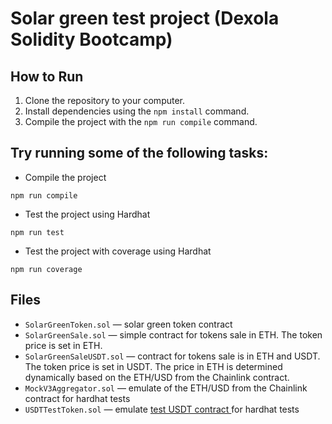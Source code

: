 # Solar green test project (Dexola Solidity Bootcamp)

## How to Run

1. Clone the repository to your computer.
2. Install dependencies using the `npm install` command.
3. Compile the project with the `npm run compile` command.

## Try running some of the following tasks:

- Compile the project

```shell
npm run compile
```

- Test the project using Hardhat

```shell
npm run test
```

- Test the project with coverage using Hardhat

```shell
npm run coverage
```

## Files

- `SolarGreenToken.sol` &mdash; solar green token contract
- `SolarGreenSale.sol` &mdash; simple contract for tokens sale in ETH. The token price is set in ETH.
- `SolarGreenSaleUSDT.sol` &mdash; contract for tokens sale is in ETH and USDT. The token price is set in USDT. The price in ETH is determined dynamically based on the ETH/USD from the Chainlink contract.
- `MockV3Aggregator.sol` &mdash; emulate of the ETH/USD from the Chainlink contract for hardhat tests
- `USDTTestToken.sol` &mdash; emulate [test USDT contract ](https://sepolia.etherscan.io/address/0x1531bc5de10618c511349f8007c08966e45ce8ef#writeContract) for hardhat tests
